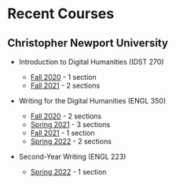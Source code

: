# Recent Courses

## Christopher Newport University

* Introduction to Digital Humanities (IDST 270)
  * [Fall 2020](https://deanna-stover.github.io/coursesCNU/2020/idst270fall2020) - 1 section
  * [Fall 2021](https://deanna-stover.github.io/coursesCNU/2021/idst270fall2021) - 2 sections
  
* Writing for the Digital Humanities (ENGL 350)
  * [Fall 2020](https://deanna-stover.github.io/coursesCNU/2020/engl350fall2020) - 2 sections
  * [Spring 2021](https://deanna-stover.github.io/coursesCNU/2021/engl350spring2021) - 3 sections
  * [Fall 2021](https://deanna-stover.github.io/coursesCNU/2021/engl350fall2021) - 1 section
  * [Spring 2022](https://deanna-stover.github.io/coursesCNU/2022/engl350spring2022) - 2 sections

* Second-Year Writing (ENGL 223)
  * [Spring 2022](https://deanna-stover.github.io/coursesCNU/2022/engl223spring2022) - 1 section
